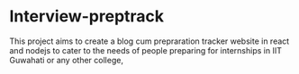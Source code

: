 # Interview-preptrack

This project aims to create a blog cum prepraration tracker website in react and nodejs to cater to the needs of people preparing for internships in IIT Guwahati or any other college,
